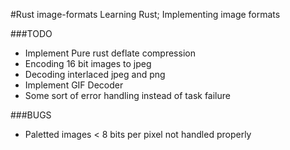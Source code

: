 #Rust image-formats
Learning Rust; Implementing image formats

###TODO
+ Implement Pure rust deflate compression
+ Encoding 16 bit images to jpeg
+ Decoding interlaced jpeg and png
+ Implement GIF Decoder
+ Some sort of error handling instead of task failure

###BUGS
+ Paletted images < 8 bits per pixel not handled properly
